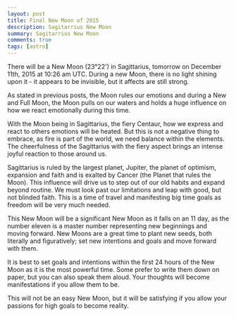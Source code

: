 ```yaml
---
layout: post
title: Final New Moon of 2015
description: Sagitarrius New Moon
summary: Sagitarrius New Moon
comments: true
tags: [astro]
---
```




There will be a New Moon (23°22') in Sagittarius, tomorrow on December 11th, 2015 at 10:26 am UTC. During a new Moon, there is no light shining upon it - it appears to be invisible, but it affects are still strong.

As stated in previous posts, the Moon rules our emotions and during a New and Full Moon, the Moon pulls on our waters and holds a huge influence on how we react emotionally during this time.

With the Moon being in Sagittarius, the fiery Centaur, how we express and react to others emotions will be heated. But this is not a negative thing to embrace, as fire is part of the world, we need balance within the elements. The cheerfulness of the Sagittarius with the fiery aspect brings an intense joyful reaction to those around us.

Sagittarius is ruled by the largest planet, Jupiter, the planet of optimism, expansion and faith and is exalted by Cancer (the Planet that rules the Moon). This influence will drive us to step out of our old habits and expand beyond routine. We must look past our limitations and leap with good, but not blinded faith. This is a time of travel and manifesting big time goals as freedom will be very much needed.

This New Moon will be a significant New Moon as it falls on an 11 day, as the number eleven is a master number representing new beginnings and moving forward. New Moons are a great time to plant new seeds, both literally and figuratively; set new intentions and goals and move forward with them.

It is best to set goals and intentions within the first 24 hours of the New Moon as it is the most powerful time. Some prefer to write them down on paper, but you can also speak them aloud. Your thoughts will become manifestations if you allow them to be.

This will not be an easy New Moon, but it will be satisfying if you allow your passions for high goals to become reality.
